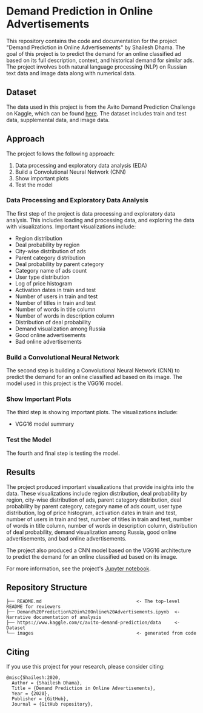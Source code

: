 # Demand Prediction in Online Advertisements

This repository contains the code and documentation for the project "Demand Prediction in Online Advertisements" by Shailesh Dhama. The goal of this project is to predict the demand for an online classified ad based on its full description, context, and historical demand for similar ads. The project involves both natural language processing (NLP) on Russian text data and image data along with numerical data.

## Dataset

The data used in this project is from the Avito Demand Prediction Challenge on Kaggle, which can be found [here](https://www.kaggle.com/c/avito-demand-prediction/data). The dataset includes train and test data, supplemental data, and image data.

## Approach

The project follows the following approach:

1. Data processing and exploratory data analysis (EDA)
2. Build a Convolutional Neural Network (CNN)
3. Show important plots
4. Test the model

### Data Processing and Exploratory Data Analysis

The first step of the project is data processing and exploratory data analysis. This includes loading and processing data, and exploring the data with visualizations. Important visualizations include:

- Region distribution
- Deal probability by region
- City-wise distribution of ads
- Parent category distribution
- Deal probability by parent category
- Category name of ads count
- User type distribution
- Log of price histogram
- Activation dates in train and test
- Number of users in train and test
- Number of titles in train and test
- Number of words in title column
- Number of words in description column
- Distribution of deal probability
- Demand visualization among Russia
- Good online advertisements
- Bad online advertisements

### Build a Convolutional Neural Network

The second step is building a Convolutional Neural Network (CNN) to predict the demand for an online classified ad based on its image. The model used in this project is the VGG16 model.

### Show Important Plots

The third step is showing important plots. The visualizations include:

- VGG16 model summary

### Test the Model

The fourth and final step is testing the model.

## Results

The project produced important visualizations that provide insights into the data. These visualizations include region distribution, deal probability by region, city-wise distribution of ads, parent category distribution, deal probability by parent category, category name of ads count, user type distribution, log of price histogram, activation dates in train and test, number of users in train and test, number of titles in train and test, number of words in title column, number of words in description column, distribution of deal probability, demand visualization among Russia, good online advertisements, and bad online advertisements.

The project also produced a CNN model based on the VGG16 architecture to predict the demand for an online classified ad based on its image.

For more information, see the project's [Jupyter notebook](./Demand%20Prediction%20in%20Online%20Advertisements.ipynb).

## Repository Structure

```
├── README.md                                   <- The top-level README for reviewers
├── Demand%20Prediction%20in%20Online%20Advertisements.ipynb  <- Narrative documentation of analysis
├── https://www.kaggle.com/c/avito-demand-prediction/data     <- Dataset
└── images                                      <- generated from code
```

## Citing

If you use this project for your research, please consider citing:

```
@misc{Shailesh:2020,
  Author = {Shailesh Dhama},
  Title = {Demand Prediction in Online Advertisements},
  Year = {2020},
  Publisher = {GitHub},
  Journal = {GitHub repository},

